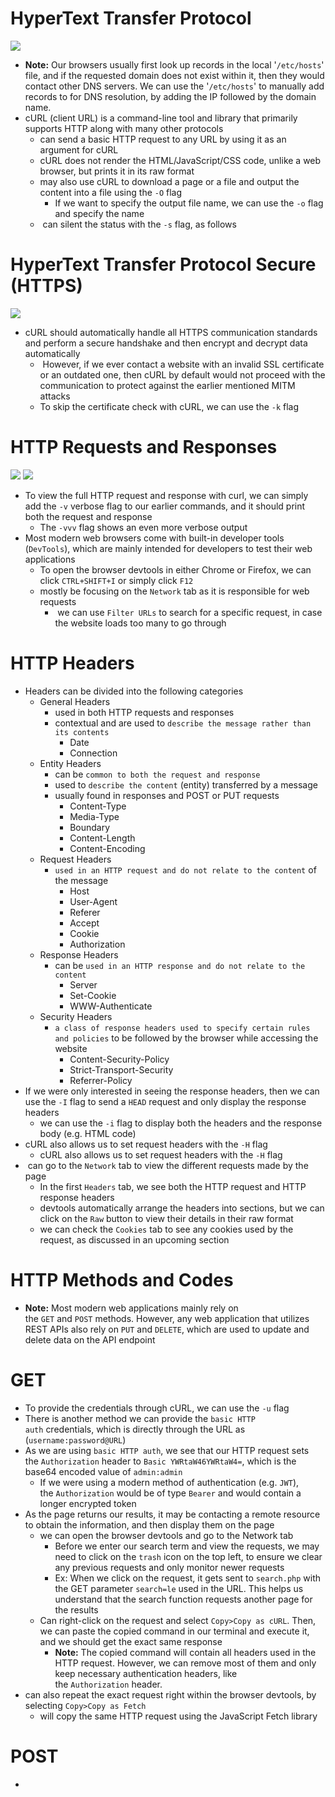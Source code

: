 # HyperText Transfer Protocol
![](Web%20Requests-paste.png)
* **Note:** Our browsers usually first look up records in the local '`/etc/hosts`' file, and if the requested domain does not exist within it, then they would contact other DNS servers. We can use the '`/etc/hosts`' to manually add records to for DNS resolution, by adding the IP followed by the domain name.
* cURL (client URL) is a command-line tool and library that primarily supports HTTP along with many other protocols
	* can send a basic HTTP request to any URL by using it as an argument for cURL
	* cURL does not render the HTML/JavaScript/CSS code, unlike a web browser, but prints it in its raw format
	* may also use cURL to download a page or a file and output the content into a file using the `-O` flag
		* If we want to specify the output file name, we can use the `-o` flag and specify the name
	*  can silent the status with the `-s` flag, as follows

# HyperText Transfer Protocol Secure (HTTPS)
![](Web%20Requests-paste-1.png)
* cURL should automatically handle all HTTPS communication standards and perform a secure handshake and then encrypt and decrypt data automatically
	*  However, if we ever contact a website with an invalid SSL certificate or an outdated one, then cURL by default would not proceed with the communication to protect against the earlier mentioned MITM attacks
	* To skip the certificate check with cURL, we can use the `-k` flag

# HTTP Requests and Responses
![](Web%20Requests-paste-2.png)
![](Web%20Requests-paste-3.png)
* To view the full HTTP request and response with curl, we can simply add the `-v` verbose flag to our earlier commands, and it should print both the request and response
	* The `-vvv` flag shows an even more verbose output
* Most modern web browsers come with built-in developer tools (`DevTools`), which are mainly intended for developers to test their web applications
	* To open the browser devtools in either Chrome or Firefox, we can click `CTRL+SHIFT+I` or simply click `F12`
	* mostly be focusing on the `Network` tab as it is responsible for web requests
		*  we can use `Filter URLs` to search for a specific request, in case the website loads too many to go through

# HTTP Headers
* Headers can be divided into the following categories
	* General Headers
		* used in both HTTP requests and responses
		* contextual and are used to `describe the message rather than its contents`
			* Date
			* Connection
	* Entity Headers
		* can be `common to both the request and response`
		* used to `describe the content` (entity) transferred by a message
		* usually found in responses and POST or PUT requests
			* Content-Type
			* Media-Type
			* Boundary
			* Content-Length
			* Content-Encoding
	* Request Headers
		* `used in an HTTP request and do not relate to the content` of the message
			* Host
			* User-Agent
			* Referer
			* Accept
			* Cookie
			* Authorization
	* Response Headers
		* can be `used in an HTTP response and do not relate to the content`
			* Server
			* Set-Cookie
			* WWW-Authenticate
	* Security Headers
		* `a class of response headers used to specify certain rules and policies` to be followed by the browser while accessing the website
			* Content-Security-Policy
			* Strict-Transport-Security
			* Referrer-Policy
* If we were only interested in seeing the response headers, then we can use the `-I` flag to send a `HEAD` request and only display the response headers
	* we can use the `-i` flag to display both the headers and the response body (e.g. HTML code)
* cURL also allows us to set request headers with the `-H` flag
	* cURL also allows us to set request headers with the `-H` flag
*  can go to the `Network` tab to view the different requests made by the page
	* In the first `Headers` tab, we see both the HTTP request and HTTP response headers
	* devtools automatically arrange the headers into sections, but we can click on the `Raw` button to view their details in their raw format
	* we can check the `Cookies` tab to see any cookies used by the request, as discussed in an upcoming section

# HTTP Methods and Codes
* **Note:** Most modern web applications mainly rely on the `GET` and `POST` methods. However, any web application that utilizes REST APIs also rely on `PUT` and `DELETE`, which are used to update and delete data on the API endpoint

# GET
* To provide the credentials through cURL, we can use the `-u` flag
* There is another method we can provide the `basic HTTP auth` credentials, which is directly through the URL as (`username:password@URL`)
* As we are using `basic HTTP auth`, we see that our HTTP request sets the `Authorization` header to `Basic YWRtaW46YWRtaW4=`, which is the base64 encoded value of `admin:admin`
	* If we were using a modern method of authentication (e.g. `JWT`), the `Authorization` would be of type `Bearer` and would contain a longer encrypted token
* As the page returns our results, it may be contacting a remote resource to obtain the information, and then display them on the page
	* we can open the browser devtools and go to the Network tab
		* Before we enter our search term and view the requests, we may need to click on the `trash` icon on the top left, to ensure we clear any previous requests and only monitor newer requests
		* Ex: When we click on the request, it gets sent to `search.php` with the GET parameter `search=le` used in the URL. This helps us understand that the search function requests another page for the results
	* Can right-click on the request and select `Copy>Copy as cURL`. Then, we can paste the copied command in our terminal and execute it, and we should get the exact same response
		* **Note:** The copied command will contain all headers used in the HTTP request. However, we can remove most of them and only keep necessary authentication headers, like the `Authorization` header.
* can also repeat the exact request right within the browser devtools, by selecting `Copy>Copy as Fetch`
	* will copy the same HTTP request using the JavaScript Fetch library

# POST
* 